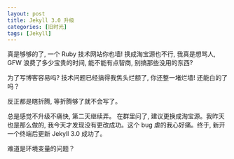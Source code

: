 ```yaml
---
layout: post
title: Jekyll 3.0 升级 
categories: [旧时光]
tags: [Jekyll]
---
```


真是够够的了, 一个 Ruby 技术网站你也墙! 换成淘宝源也不行, 我真是想骂人, GFW 浪费了多少宝贵的时间, 能不能有点智商, 别搞那些没用的东西?

为了写博客容易吗? 技术问题已经搞得我焦头烂额了, 你还整一堵烂墙! 还能白的了吗？

反正都是瞎折腾, 等折腾够了就不会写了。

总是感觉不升级不痛快, 第二天继续弄。 在群里问了, 建议更换成淘宝源。我昨天也是那么做的, 我今天才发现没有更改成功。这个 bug 虐的我心好痛。终于, 新开一个终端后更新 Jekyll 3.0 成功了。 

难道是环境变量的问题？
